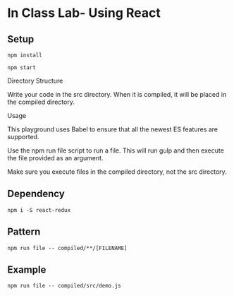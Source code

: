 # In Class Lab- Using React 


## Setup

```npm install```

```npm start```

Directory Structure

Write your code in the src directory. When it is compiled, it will be placed in the compiled directory.

Usage

This playground uses Babel to ensure that all the newest ES features are supported.

Use the npm run file script to run a file. This will run gulp and then execute the file provided as an argument.

Make sure you execute files in the compiled directory, not the src directory.

## Dependency

```npm i -S react-redux```

## Pattern
```npm run file -- compiled/**/[FILENAME]```

## Example
```npm run file -- compiled/src/demo.js```
